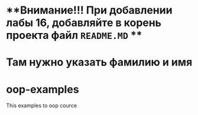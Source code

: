 # **Внимание!!! При добавлении лабы 16, добавляйте в корень проекта файл ```README.MD``` **
# Там нужно указать фамилию и имя


# oop-examples
This examples to oop cource
